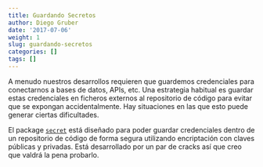 ```yaml
---
title: Guardando Secretos
author: Diego Gruber
date: '2017-07-06'
weight: 1
slug: guardando-secretos
categories: []
tags: []
---
```


A menudo nuestros desarrollos requieren que guardemos credenciales para conectarnos a bases de datos, APIs, etc. Una estrategia habitual es guardar estas credenciales en ficheros externos al repositorio de código para evitar que se expongan accidentalmente. Hay situaciones en las que esto puede generar ciertas dificultades.

El package [`secret`]() está diseñado para poder guardar credenciales dentro de un repositorio de código de forma segura utilizando encriptación con claves públicas y privadas. Está desarrollado por un par de cracks así que creo que valdrá la pena probarlo.
